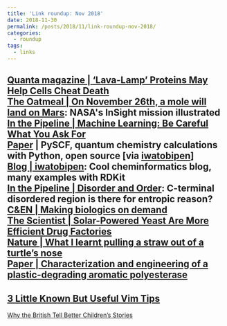 ```yaml
---
title: 'Link roundup: Nov 2018'
date: 2018-11-30
permalink: /posts/2018/11/link-roundup-nov-2018/
categories:
  - roundup
tags:
  - links
---
```


[Quanta magazine \| ‘Lava-Lamp’ Proteins May Help Cells Cheat Death](https://www.quantamagazine.org/phase-separating-proteins-may-protect-and-regulate-cells-20181126/)  
[The Oatmeal \| On November 26th, a mole will land on Mars](http://theoatmeal.com/comics/insight): NASA's InSight mission illustrated   
[In the Pipeline \| Machine Learning: Be Careful What You Ask For](https://blogs.sciencemag.org/pipeline/archives/2018/11/20/machine-learning-be-careful-what-you-ask-for)  
[Paper](https://onlinelibrary.wiley.com/doi/full/10.1002/wcms.1340) \| PySCF, quantum chemistry calculations with Python, open source [via [iwatobipen](https://iwatobipen.wordpress.com/2017/07/30/quantum-chemistry-calculation-with-python/)]  
[Blog \| iwatobipen](https://iwatobipen.wordpress.com/): Cool cheminformatics blog, many examples with RDKit  
[In the Pipeline \| Disorder and Order](https://blogs.sciencemag.org/pipeline/archives/2018/11/19/disorder-and-order): C-terminal disordered region is there for entropic reason?  
[C&EN \| Making biologics on demand](https://cen.acs.org/biological-chemistry/biotechnology/Making-biologics-demand/96/i45)  
[The Scientist \| Solar-Powered Yeast Are More Efficient Drug Factories](https://www.the-scientist.com/news-opinion/solar-powered-yeast-are-more-efficient-drug-factories-65094)  
[Nature \| What I learnt pulling a straw out of a turtle’s nose](https://www.nature.com/articles/d41586-018-07287-z)  
[Paper \| Characterization and engineering of a plastic-degrading aromatic polyesterase](http://www.pnas.org/content/115/19/E4350)  
---  
[3 Little Known But Useful Vim Tips](https://dev.to/jovica/3-little-known-but-useful-vim-tips-1pbg)  
---  
[Why the British Tell Better Children’s Stories](https://www.theatlantic.com/entertainment/archive/2016/01/why-the-british-tell-better-childrens-stories/422859/)  
